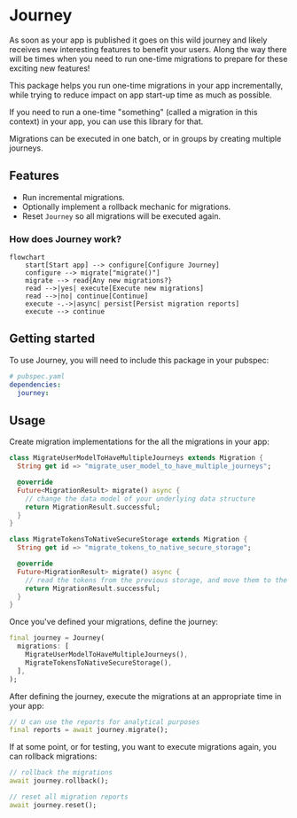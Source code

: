 # Journey 

As soon as your app is published it goes on this wild journey and likely receives new interesting features to benefit
your users. Along the way there will be times when you need to run one-time migrations to prepare for these exciting
new features!

This package helps you run one-time migrations in your app incrementally, while trying to reduce impact on app start-up
time as much as possible.

If you need to run a one-time "something" (called a migration in this context) in your app, you can use this library for that.

Migrations can be executed in one batch, or in groups by creating multiple journeys.


## Features

* Run incremental migrations.
* Optionally implement a rollback mechanic for migrations.
* Reset `Journey` so all migrations will be executed again.

### How does Journey work?

```mermaid
flowchart
    start[Start app] --> configure[Configure Journey]
    configure --> migrate["migrate()"]
    migrate --> read{Any new migrations?}
    read -->|yes| execute[Execute new migrations]
    read -->|no| continue[Continue]
    execute -.->|async| persist[Persist migration reports]
    execute --> continue    
```

## Getting started

To use Journey, you will need to include this package in your pubspec:

```yml
# pubspec.yaml
dependencies:
  journey:
```

## Usage

Create migration implementations for the all the migrations in your app:

```dart
class MigrateUserModelToHaveMultipleJourneys extends Migration {
  String get id => "migrate_user_model_to_have_multiple_journeys";

  @override
  Future<MigrationResult> migrate() async {
    // change the data model of your underlying data structure
    return MigrationResult.successful;
  }
}

class MigrateTokensToNativeSecureStorage extends Migration {
  String get id => "migrate_tokens_to_native_secure_storage";

  @override
  Future<MigrationResult> migrate() async {
    // read the tokens from the previous storage, and move them to the secure storage
    return MigrationResult.successful;
  }
}
```

Once you've defined your migrations, define the journey:

```dart
final journey = Journey(
  migrations: [
    MigrateUserModelToHaveMultipleJourneys(),
    MigrateTokensToNativeSecureStorage(),
  ],
);
```

After defining the journey, execute the migrations at an appropriate time in your app:
```dart
// U can use the reports for analytical purposes
final reports = await journey.migrate();
```

If at some point, or for testing, you want to execute migrations again, you can rollback migrations:

```dart
// rollback the migrations
await journey.rollback();

// reset all migration reports
await journey.reset();
```